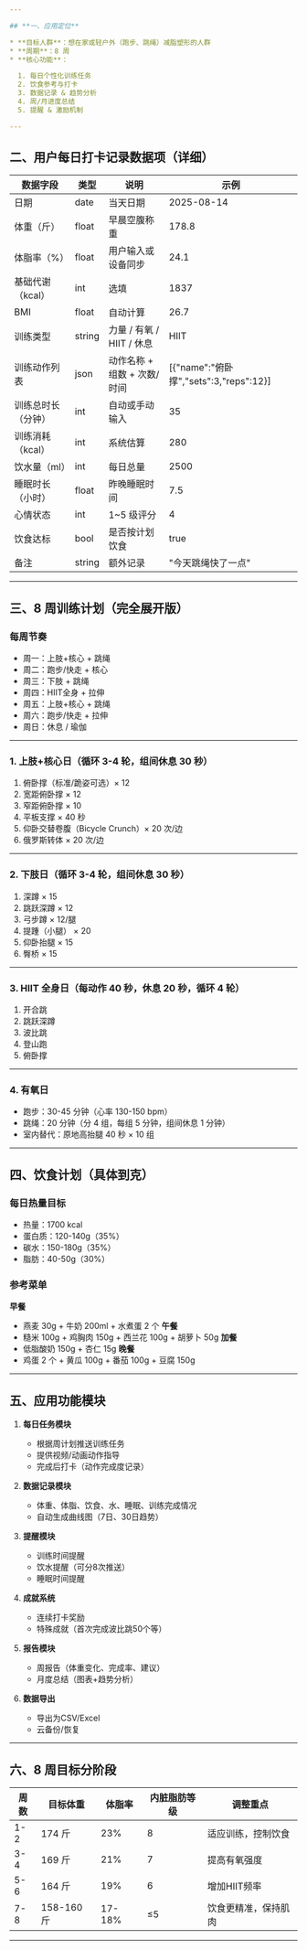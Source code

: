 ```yaml
---

## **一、应用定位**

* **目标人群**：想在家或轻户外（跑步、跳绳）减脂塑形的人群
* **周期**：8 周
* **核心功能**：

  1. 每日个性化训练任务
  2. 饮食参考与打卡
  3. 数据记录 & 趋势分析
  4. 周/月进度总结
  5. 提醒 & 激励机制

---
```


## **二、用户每日打卡记录数据项（详细）**

| 数据字段       | 类型     | 说明                  | 示例                                   |
| ---------- | ------ | ------------------- | ------------------------------------ |
| 日期         | date   | 当天日期                | 2025-08-14                           |
| 体重（斤）      | float  | 早晨空腹称重              | 178.8                                |
| 体脂率（%）     | float  | 用户输入或设备同步           | 24.1                                 |
| 基础代谢（kcal） | int    | 选填                  | 1837                                 |
| BMI        | float  | 自动计算                | 26.7                                 |
| 训练类型       | string | 力量 / 有氧 / HIIT / 休息 | HIIT                                 |
| 训练动作列表     | json   | 动作名称 + 组数 + 次数/时间   | \[{"name":"俯卧撑","sets":3,"reps":12}] |
| 训练总时长（分钟）  | int    | 自动或手动输入             | 35                                   |
| 训练消耗（kcal） | int    | 系统估算                | 280                                  |
| 饮水量（ml）    | int    | 每日总量                | 2500                                 |
| 睡眠时长（小时）   | float  | 昨晚睡眠时间              | 7.5                                  |
| 心情状态       | int    | 1\~5 级评分            | 4                                    |
| 饮食达标       | bool   | 是否按计划饮食             | true                                 |
| 备注         | string | 额外记录                | "今天跳绳快了一点"                           |

---

## **三、8 周训练计划（完全展开版）**

### **每周节奏**

* 周一：上肢+核心 + 跳绳
* 周二：跑步/快走 + 核心
* 周三：下肢 + 跳绳
* 周四：HIIT全身 + 拉伸
* 周五：上肢+核心 + 跳绳
* 周六：跑步/快走 + 拉伸
* 周日：休息 / 瑜伽

---

### **1. 上肢+核心日（循环 3-4 轮，组间休息 30 秒）**

1. 俯卧撑（标准/跪姿可选）× 12
2. 宽距俯卧撑 × 12
3. 窄距俯卧撑 × 10
4. 平板支撑 × 40 秒
5. 仰卧交替卷腹（Bicycle Crunch）× 20 次/边
6. 俄罗斯转体 × 20 次/边

---

### **2. 下肢日（循环 3-4 轮，组间休息 30 秒）**

1. 深蹲 × 15
2. 跳跃深蹲 × 12
3. 弓步蹲 × 12/腿
4. 提踵（小腿） × 20
5. 仰卧抬腿 × 15
6. 臀桥 × 15

---

### **3. HIIT 全身日（每动作 40 秒，休息 20 秒，循环 4 轮）**

1. 开合跳
2. 跳跃深蹲
3. 波比跳
4. 登山跑
5. 俯卧撑

---

### **4. 有氧日**

* 跑步：30-45 分钟（心率 130-150 bpm）
* 跳绳：20 分钟（分 4 组，每组 5 分钟，组间休息 1 分钟）
* 室内替代：原地高抬腿 40 秒 × 10 组

---

## **四、饮食计划（具体到克）**

### **每日热量目标**

* 热量：1700 kcal
* 蛋白质：120-140g（35%）
* 碳水：150-180g（35%）
* 脂肪：40-50g（30%）

### **参考菜单**

**早餐**

* 燕麦 30g + 牛奶 200ml + 水煮蛋 2 个
  **午餐**
* 糙米 100g + 鸡胸肉 150g + 西兰花 100g + 胡萝卜 50g
  **加餐**
* 低脂酸奶 150g + 杏仁 15g
  **晚餐**
* 鸡蛋 2 个 + 黄瓜 100g + 番茄 100g + 豆腐 150g

---

## **五、应用功能模块**

1. **每日任务模块**

   * 根据周计划推送训练任务
   * 提供视频/动画动作指导
   * 完成后打卡（动作完成度记录）
2. **数据记录模块**

   * 体重、体脂、饮食、水、睡眠、训练完成情况
   * 自动生成曲线图（7日、30日趋势）
3. **提醒模块**

   * 训练时间提醒
   * 饮水提醒（可分8次推送）
   * 睡眠时间提醒
4. **成就系统**

   * 连续打卡奖励
   * 特殊成就（首次完成波比跳50个等）
5. **报告模块**

   * 周报告（体重变化、完成率、建议）
   * 月度总结（图表+趋势分析）
6. **数据导出**

   * 导出为CSV/Excel
   * 云备份/恢复

---

## **六、8 周目标分阶段**

| 周数  | 目标体重      | 体脂率    | 内脏脂肪等级 | 调整重点       |
| --- | --------- | ------ | ------ | ---------- |
| 1-2 | 174 斤     | 23%    | 8      | 适应训练，控制饮食  |
| 3-4 | 169 斤     | 21%    | 7      | 提高有氧强度     |
| 5-6 | 164 斤     | 19%    | 6      | 增加HIIT频率   |
| 7-8 | 158-160 斤 | 17-18% | ≤5     | 饮食更精准，保持肌肉 |

---